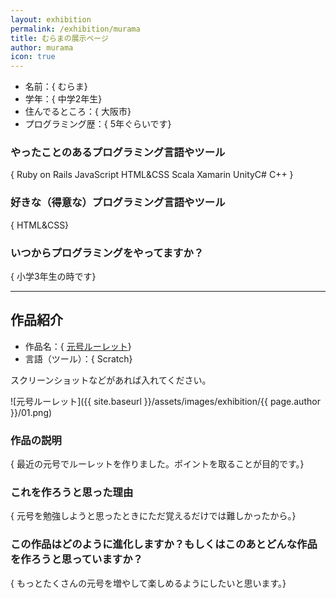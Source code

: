 ```yaml
---
layout: exhibition
permalink: /exhibition/murama
title: むらまの展示ページ
author: murama
icon: true
---
```

- 名前：{ むらま}
- 学年：{ 中学2年生}
- 住んでるところ：{ 大阪市}
- プログラミング歴：{ 5年ぐらいです}

### やったことのあるプログラミング言語やツール

{ Ruby on Rails JavaScript HTML&CSS Scala Xamarin UnityC# C++ }

### 好きな（得意な）プログラミング言語やツール

{ HTML&CSS}

### いつからプログラミングをやってますか？

{ 小学3年生の時です}

---

## 作品紹介

- 作品名：{ [元号ルーレット](https://scratch.mit.edu/projects/312810168/)}
- 言語（ツール）：{ Scratch}

スクリーンショットなどがあれば入れてください。

![元号ルーレット]({{ site.baseurl }}/assets/images/exhibition/{{ page.author }}/01.png)

### 作品の説明

{ 最近の元号でルーレットを作りました。ポイントを取ることが目的です。}

### これを作ろうと思った理由

{ 元号を勉強しようと思ったときにただ覚えるだけでは難しかったから。}

### この作品はどのように進化しますか？もしくはこのあとどんな作品を作ろうと思っていますか？

{ もっとたくさんの元号を増やして楽しめるようにしたいと思います。}
